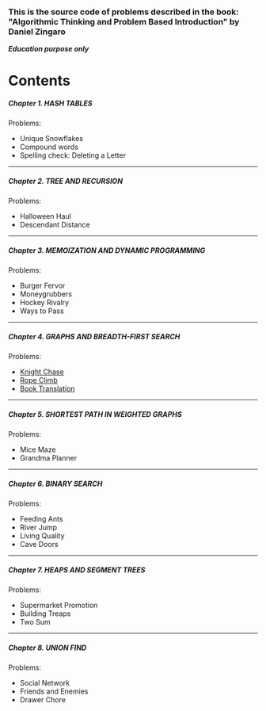 ### This is the source code of problems described in the book: "Algorithmic Thinking and Problem Based Introduction" by Daniel Zingaro
_**Education purpose only**_

# Contents

##### Chapter 1. HASH TABLES
Problems:
- Unique Snowflakes
- Compound words
- Spelling check: Deleting a Letter
---
##### Chapter 2. TREE AND RECURSION
Problems:
- Halloween Haul
- Descendant Distance
---
##### Chapter 3. MEMOIZATION AND DYNAMIC PROGRAMMING
Problems:
- Burger Fervor
- Moneygrubbers
- Hockey Rivalry
- Ways to Pass
---
##### Chapter 4. GRAPHS AND BREADTH-FIRST SEARCH
Problems:
- [Knight Chase](chapter_4/graphs_and_breadth_first_search/knight_chase)
- [Rope Climb](chapter_4/graphs_and_breadth_first_search/rope_climb)
- [Book Translation](chapter_4/graphs_and_breadth_first_search/book_translation)
---
##### Chapter 5. SHORTEST PATH IN WEIGHTED GRAPHS
Problems:
- Mice Maze
- Grandma Planner
---
##### Chapter 6. BINARY SEARCH
Problems:
- Feeding Ants
- River Jump
- Living Quality
- Cave Doors
---
##### Chapter 7. HEAPS AND SEGMENT TREES
Problems:
- Supermarket Promotion
- Building Treaps
- Two Sum
---
##### Chapter 8. UNION FIND
Problems:
- Social Network
- Friends and Enemies
- Drawer Chore
